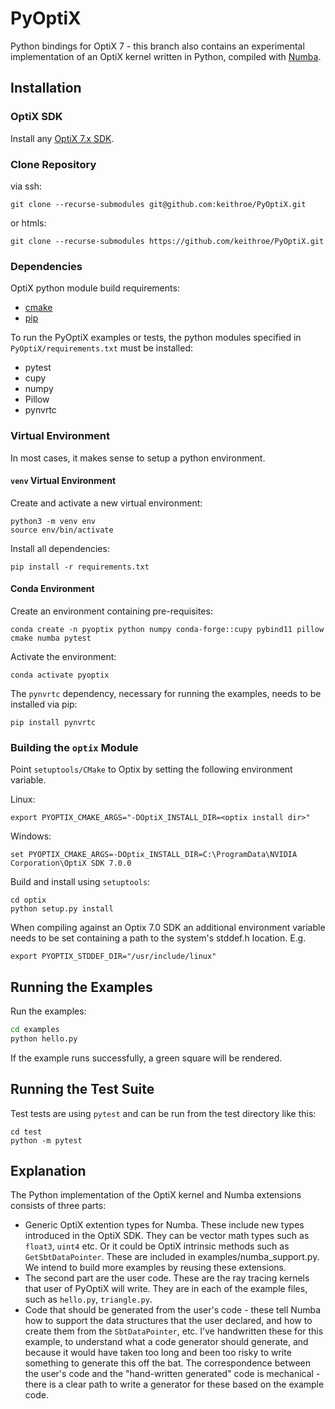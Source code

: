 # PyOptiX

Python bindings for OptiX 7 - this branch also contains an experimental
implementation of an OptiX kernel written in Python, compiled with
[Numba](https://numba.pydata.org).


## Installation

### OptiX SDK
Install any [OptiX 7.x SDK](https://developer.nvidia.com/optix/downloads/7.3.0/linux64). 

### Clone Repository
via ssh:
```
git clone --recurse-submodules git@github.com:keithroe/PyOptiX.git
```
or htmls:
```
git clone --recurse-submodules https://github.com/keithroe/PyOptiX.git 
```


### Dependencies
OptiX python module build requirements:
* [cmake](https://cmake.org/)
* [pip](https://pypi.org/project/pip/)

To run the PyOptiX examples or tests, the python modules specified in 
`PyOptiX/requirements.txt` must be installed:
* pytest
* cupy
* numpy
* Pillow
* pynvrtc

### Virtual Environment
In most cases, it makes sense to setup a python environment.

#### `venv` Virtual Environment
Create and activate a new virtual environment:
```
python3 -m venv env
source env/bin/activate
```
Install all dependencies:
```
pip install -r requirements.txt
```

#### Conda Environment
Create an environment containing pre-requisites:
```
conda create -n pyoptix python numpy conda-forge::cupy pybind11 pillow cmake numba pytest
```
Activate the environment:
```
conda activate pyoptix
```
The `pynvrtc` dependency, necessary for running the examples, needs to be installed via pip:
```
pip install pynvrtc
```

### Building the `optix` Module
Point `setuptools/CMake` to Optix by setting the following environment variable.

Linux:
```
export PYOPTIX_CMAKE_ARGS="-DOptiX_INSTALL_DIR=<optix install dir>"
```
Windows:
```
set PYOPTIX_CMAKE_ARGS=-DOptix_INSTALL_DIR=C:\ProgramData\NVIDIA Corporation\OptiX SDK 7.0.0
```

Build and install using `setuptools`:
```
cd optix
python setup.py install
```

When compiling against an Optix 7.0 SDK an additional environment variable needs to be set
containing a path to the system's stddef.h location. E.g.
```
export PYOPTIX_STDDEF_DIR="/usr/include/linux"
```

## Running the Examples

Run the examples:
```bash
cd examples
python hello.py
```
If the example runs successfully, a green square will be rendered.

## Running the Test Suite

Test tests are using `pytest` and can be run from the test directory like this:
```
cd test
python -m pytest
```


## Explanation

The Python implementation of the OptiX kernel and Numba extensions consists of
three parts:

- Generic OptiX extention types for Numba. These include new types introduced in
the OptiX SDK. They can be vector math types such as `float3`, `uint4` etc. Or it
could be OptiX intrinsic methods such as `GetSbtDataPointer`. These are included in
examples/numba_support.py. We intend to build more examples by reusing these extensions.
- The second part are the user code. These are the ray tracing kernels that user
of PyOptiX will write. They are in each of the example files, such as `hello.py`,
`triangle.py`.
- Code that should be generated from the user's code - these tell Numba how to
  support the data structures that the user declared, and how to create them
  from the `SbtDataPointer`, etc. I've handwritten these for this example, to
  understand what a code generator should generate, and because it would have
  taken too long and been too risky to write something to generate this off the
  bat. The correspondence between the user's code and the "hand-written
  generated" code is mechanical - there is a clear path to write a generator for
  these based on the example code.
